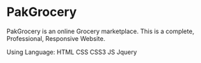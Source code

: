# PakGrocery

PakGrocery is an online Grocery marketplace. This is a complete, Professional, Responsive Website. 

Using Language:
HTML
CSS
CSS3
JS
Jquery
